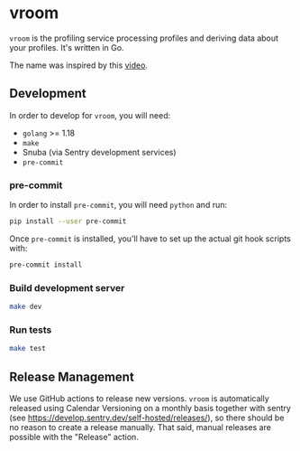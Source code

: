 # vroom

`vroom` is the profiling service processing profiles and deriving data about your profiles. It's written in Go.

The name was inspired by this [video](https://www.youtube.com/watch?v=t_rzYnXEQlE).

## Development

In order to develop for `vroom`, you will need:
- `golang` >= 1.18
- `make`
- Snuba (via Sentry development services)
- `pre-commit`

### pre-commit

In order to install `pre-commit`, you will need `python` and run:
```sh
pip install --user pre-commit
```

Once `pre-commit` is installed, you'll have to set up the actual git hook scripts with:
```sh
pre-commit install
```

### Build development server

```sh
make dev
```

### Run tests

```sh
make test
```

## Release Management

We use GitHub actions to release new versions. `vroom` is automatically released using Calendar Versioning on a monthly basis together with sentry (see https://develop.sentry.dev/self-hosted/releases/), so there should be no reason to create a release manually. That said, manual releases are possible with the "Release" action.
